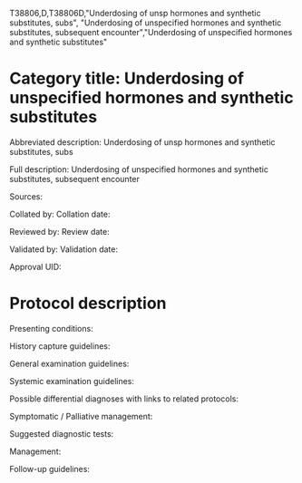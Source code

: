 T38806,D,T38806D,"Underdosing of unsp hormones and synthetic substitutes, subs", "Underdosing of unspecified hormones and synthetic substitutes, subsequent encounter","Underdosing of unspecified hormones and synthetic substitutes"
# Category title: Underdosing of unspecified hormones and synthetic substitutes

Abbreviated description: Underdosing of unsp hormones and synthetic substitutes, subs

Full description: Underdosing of unspecified hormones and synthetic substitutes, subsequent encounter

Sources:

Collated by:
Collation date:

Reviewed by:
Review date:

Validated by:
Validation date:

Approval UID:

# Protocol description

Presenting conditions:

History capture guidelines:

General examination guidelines:

Systemic examination guidelines:

Possible differential diagnoses with links to related protocols:

Symptomatic / Palliative management:

Suggested diagnostic tests:

Management:

Follow-up guidelines:
